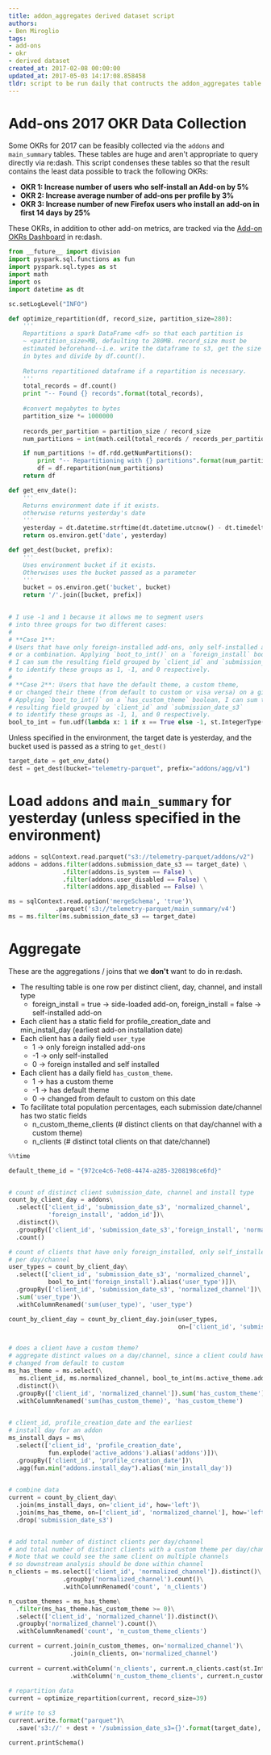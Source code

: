 ```yaml
---
title: addon_aggregates derived dataset script
authors:
- Ben Miroglio
tags:
- add-ons
- okr
- derived dataset
created_at: 2017-02-08 00:00:00
updated_at: 2017-05-03 14:17:08.858458
tldr: script to be run daily that contructs the addon_aggregates table in re:dash
---
```

# Add-ons 2017 OKR Data Collection

Some OKRs for 2017 can be feasibly collected via the `addons` and `main_summary` tables. These tables are huge and aren't appropriate to query directly via re:dash. This script condenses these tables so that the result contains the least data possible to track the following OKRs:

* **OKR 1: Increase number of users who self-install an Add-on by 5%**
* **OKR 2: Increase average number of add-ons per profile by 3%**
* **OKR 3: Increase number of new Firefox users who install an add-on in first 14 days by 25%**

These OKRs, in addition to other add-on metrics, are tracked via the [Add-on OKRs Dashboard](https://sql.telemetry.mozilla.org/dashboard/add-on-okrs_1#edit_dashboard_dialog) in re:dash.


```python
from __future__ import division
import pyspark.sql.functions as fun
import pyspark.sql.types as st
import math
import os
import datetime as dt

sc.setLogLevel("INFO")
```

```python
def optimize_repartition(df, record_size, partition_size=280):
    '''
    Repartitions a spark DataFrame <df> so that each partition is 
    ~ <partition_size>MB, defaulting to 280MB. record_size must be 
    estimated beforehand--i.e. write the dataframe to s3, get the size 
    in bytes and divide by df.count(). 
    
    Returns repartitioned dataframe if a repartition is necessary.
    '''
    total_records = df.count()
    print "-- Found {} records".format(total_records),
    
    #convert megabytes to bytes
    partition_size *= 1000000
    
    records_per_partition = partition_size / record_size
    num_partitions = int(math.ceil(total_records / records_per_partition))

    if num_partitions != df.rdd.getNumPartitions():
        print "-- Repartitioning with {} partitions".format(num_partitions)
        df = df.repartition(num_partitions)
    return df

def get_env_date():
    '''
    Returns environment date if it exists.
    otherwise returns yesterday's date
    '''
    yesterday = dt.datetime.strftime(dt.datetime.utcnow() - dt.timedelta(1), "%Y%m%d")
    return os.environ.get('date', yesterday)

def get_dest(bucket, prefix):
    '''
    Uses environment bucket if it exists.
    Otherwises uses the bucket passed as a parameter
    '''
    bucket = os.environ.get('bucket', bucket)
    return '/'.join([bucket, prefix])
    

# I use -1 and 1 because it allows me to segment users 
# into three groups for two different cases:
#
# **Case 1**: 
# Users that have only foreign-installed add-ons, only self-installed add-ons, 
# or a combination. Applying `boot_to_int()` on a `foreign_install` boolean, 
# I can sum the resulting field grouped by `client_id` and `submission_date_s3`  
# to identify these groups as 1, -1, and 0 respectively.
#
# **Case 2**: Users that have the default theme, a custom theme, 
# or changed their theme (from default to custom or visa versa) on a given day: 
# Applying `boot_to_int()` on a `has_custom_theme` boolean, I can sum the 
# resulting field grouped by `client_id` and `submission_date_s3`  
# to identify these groups as -1, 1, and 0 respectively.
bool_to_int = fun.udf(lambda x: 1 if x == True else -1, st.IntegerType())
```
Unless specified in the environment, the target date is yesterday, and the bucket used is passed as a string to `get_dest()`


```python
target_date = get_env_date()
dest = get_dest(bucket="telemetry-parquet", prefix="addons/agg/v1")
```
# Load `addons` and `main_summary` for yesterday (unless specified in the environment)


```python
addons = sqlContext.read.parquet("s3://telemetry-parquet/addons/v2")
addons = addons.filter(addons.submission_date_s3 == target_date) \
               .filter(addons.is_system == False) \
               .filter(addons.user_disabled == False) \
               .filter(addons.app_disabled == False) \

ms = sqlContext.read.option('mergeSchema', 'true')\
             .parquet('s3://telemetry-parquet/main_summary/v4')
ms = ms.filter(ms.submission_date_s3 == target_date)
```
# Aggregate

These are the aggregations / joins that we **don't** want to do in re:dash.

* The resulting table is one row per distinct client, day, channel, and install type
  + foreign_install = true -> side-loaded add-on, foreign_install = false ->  self-installed add-on
* Each client has a static field for profile_creation_date and min_install_day (earliest add-on installation date)
* Each client has a daily field `user_type`
   * 1  -> only foreign installed add-ons
   * -1 -> only self-installed
   * 0  -> foreign installed and self installed
* Each client has a daily field `has_custom_theme`.
   * 1  -> has a custom theme
   * -1 -> has default theme
   * 0  -> changed from default to custom on this date
* To facilitate total population percentages, each submission date/channel has two static fields
  + n_custom_theme_clients (# distinct clients on that day/channel with a custom theme)
  + n_clients (# distinct total clients on that date/channel)


```python
%%time

default_theme_id = "{972ce4c6-7e08-4474-a285-3208198ce6fd}"


# count of distinct client submission_date, channel and install type
count_by_client_day = addons\
  .select(['client_id', 'submission_date_s3', 'normalized_channel',
           'foreign_install', 'addon_id'])\
  .distinct()\
  .groupBy(['client_id', 'submission_date_s3','foreign_install', 'normalized_channel'])\
  .count()

# count of clients that have only foreign_installed, only self_installed and both
# per day/channel
user_types = count_by_client_day\
  .select(['client_id', 'submission_date_s3', 'normalized_channel',
           bool_to_int('foreign_install').alias('user_type')])\
  .groupBy(['client_id', 'submission_date_s3', 'normalized_channel'])\
  .sum('user_type')\
  .withColumnRenamed('sum(user_type)', 'user_type')

count_by_client_day = count_by_client_day.join(user_types, 
                                               on=['client_id', 'submission_date_s3', 'normalized_channel'])


# does a client have a custom theme?
# aggregate distinct values on a day/channel, since a client could have
# changed from default to custom
ms_has_theme = ms.select(\
   ms.client_id, ms.normalized_channel, bool_to_int(ms.active_theme.addon_id != default_theme_id).alias('has_custom_theme'))\
  .distinct()\
  .groupBy(['client_id', 'normalized_channel']).sum('has_custom_theme') \
  .withColumnRenamed('sum(has_custom_theme)', 'has_custom_theme')
               

# client_id, profile_creation_date and the earliest
# install day for an addon
ms_install_days = ms\
  .select(['client_id', 'profile_creation_date', 
           fun.explode('active_addons').alias('addons')])\
  .groupBy(['client_id', 'profile_creation_date'])\
  .agg(fun.min("addons.install_day").alias('min_install_day'))
    

# combine data
current = count_by_client_day\
  .join(ms_install_days, on='client_id', how='left')\
  .join(ms_has_theme, on=['client_id', 'normalized_channel'], how='left')\
  .drop('submission_date_s3')


# add total number of distinct clients per day/channel
# and total number of distinct clients with a custom theme per day/channel
# Note that we could see the same client on multiple channels
# so downstream analysis should be done within channel
n_clients = ms.select(['client_id', 'normalized_channel']).distinct()\
               .groupby('normalized_channel').count()\
               .withColumnRenamed('count', 'n_clients')

n_custom_themes = ms_has_theme\
  .filter(ms_has_theme.has_custom_theme >= 0)\
  .select(['client_id', 'normalized_channel']).distinct()\
  .groupby('normalized_channel').count()\
  .withColumnRenamed('count', 'n_custom_theme_clients')

current = current.join(n_custom_themes, on='normalized_channel')\
                 .join(n_clients, on='normalized_channel')
    
current = current.withColumn('n_clients', current.n_clients.cast(st.IntegerType()))\
                 .withColumn('n_custom_theme_clients', current.n_custom_theme_clients.cast(st.IntegerType()))
    
# repartition data
current = optimize_repartition(current, record_size=39)

# write to s3
current.write.format("parquet")\
  .save('s3://' + dest + '/submission_date_s3={}'.format(target_date), mode='overwrite')
```

```python
current.printSchema()
```

